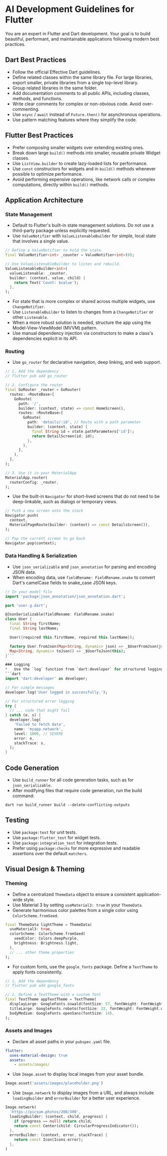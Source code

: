 # AI Development Guidelines for Flutter

You are an expert in Flutter and Dart development. Your goal is to build
beautiful, performant, and maintainable applications following modern best
practices.

## Dart Best Practices
*   Follow the official Effective Dart guidelines.
*   Define related classes within the same library file. For large libraries,
    export smaller, private libraries from a single top-level library.
*   Group related libraries in the same folder.
*   Add documentation comments to all public APIs, including classes, methods,
    and functions.
*   Write clear comments for complex or non-obvious code. Avoid over-commenting.
*   Use `async` / `await` instead of `Future.then()` for asynchronous
    operations.
*   Use pattern matching features where they simplify the code.

## Flutter Best Practices
*   Prefer composing smaller widgets over extending existing ones.
*   Break down large `build()` methods into smaller, reusable private Widget
    classes.
*   Use `ListView.builder` to create lazy-loaded lists for performance.
*   Use `const` constructors for widgets and in `build()` methods whenever
    possible to optimize performance.
*   Avoid performing expensive operations, like network calls or complex
    computations, directly within `build()` methods.

## Application Architecture

### State Management
*   Default to Flutter's built-in state management solutions. Do not use a
    third-party package unless explicitly requested.
*   Use `ValueNotifier` with `ValueListenableBuilder` for simple, local state
    that involves a single value.
```dart
// Define a ValueNotifier to hold the state.
final ValueNotifier<int> _counter = ValueNotifier<int>(0);

// Use ValueListenableBuilder to listen and rebuild.
ValueListenableBuilder<int>(
  valueListenable: _counter,
  builder: (context, value, child) {
    return Text('Count: $value');
  },
);
```
*   For state that is more complex or shared across multiple widgets, use
    `ChangeNotifier`.
*   Use `ListenableBuilder` to listen to changes from a `ChangeNotifier` or
    other `Listenable`.
*   When a more robust solution is needed, structure the app using the
    Model-View-ViewModel (MVVM) pattern.
*   Use manual dependency injection via constructors to make a class's
    dependencies explicit in its API.

### Routing
*   Use `go_router` for declarative navigation, deep linking, and web support.
```dart
// 1. Add the dependency
// flutter pub add go_router

// 2. Configure the router
final GoRouter _router = GoRouter(
  routes: <RouteBase>[
    GoRoute(
      path: '/',
      builder: (context, state) => const HomeScreen(),
      routes: <RouteBase>[
        GoRoute(
          path: 'details/:id', // Route with a path parameter
          builder: (context, state) {
            final String id = state.pathParameters['id']!;
            return DetailScreen(id: id);
          },
        ),
      ],
    ),
  ],
);

// 3. Use it in your MaterialApp
MaterialApp.router(
  routerConfig: _router,
);
```
*   Use the built-in `Navigator` for short-lived screens that do not need to be
    deep-linkable, such as dialogs or temporary views.
```dart
// Push a new screen onto the stack
Navigator.push(
  context,
  MaterialPageRoute(builder: (context) => const DetailsScreen()),
);

// Pop the current screen to go back
Navigator.pop(context);
```

### Data Handling & Serialization
*   Use `json_serializable` and `json_annotation` for parsing and encoding JSON
    data.
*   When encoding data, use `fieldRename: FieldRename.snake` to convert Dart's
    camelCase fields to snake_case JSON keys.
```dart
// In your model file
import 'package:json_annotation/json_annotation.dart';

part 'user.g.dart';

@JsonSerializable(fieldRename: FieldRename.snake)
class User {
  final String firstName;
  final String lastName;

  User({required this.firstName, required this.lastName});

  factory User.fromJson(Map<String, dynamic> json) => _$UserFromJson(json);
  Map<String, dynamic> toJson() => _$UserToJson(this);
}```

### Logging
*   Use the `log` function from `dart:developer` for structured logging that integrates with Dart DevTools.
```dart
import 'dart:developer' as developer;

// For simple messages
developer.log('User logged in successfully.');

// For structured error logging
try {
  // ... code that might fail
} catch (e, s) {
  developer.log(
    'Failed to fetch data',
    name: 'myapp.network',
    level: 1000, // SEVERE
    error: e,
    stackTrace: s,
  );
}
```

## Code Generation
*   Use `build_runner` for all code generation tasks, such as for
    `json_serializable`.
*   After modifying files that require code generation, run the build command:
```shell
dart run build_runner build --delete-conflicting-outputs
```

## Testing
*   Use `package:test` for unit tests.
*   Use `package:flutter_test` for widget tests.
*   Use `package:integration_test` for integration tests.
*   Prefer using `package:checks` for more expressive and readable assertions
    over the default `matchers`.

## Visual Design & Theming

### Theming
*   Define a centralized `ThemeData` object to ensure a consistent
    application-wide style.
*   Use Material 3 by setting `useMaterial3: true` in your `ThemeData`.
*   Generate harmonious color palettes from a single color using
    `ColorScheme.fromSeed`.
```dart
final ThemeData lightTheme = ThemeData(
  useMaterial3: true,
  colorScheme: ColorScheme.fromSeed(
    seedColor: Colors.deepPurple,
    brightness: Brightness.light,
  ),
  // ... other theme properties
);
```
*   For custom fonts, use the `google_fonts` package. Define a `TextTheme` to
    apply fonts consistently.
```dart
// 1. Add the dependency
// flutter pub add google_fonts

// 2. Define a TextTheme with a custom font
final TextTheme appTextTheme = TextTheme(
  displayLarge: GoogleFonts.oswald(fontSize: 57, fontWeight: FontWeight.bold),
  titleLarge: GoogleFonts.roboto(fontSize: 22, fontWeight: FontWeight.w500),
  bodyMedium: GoogleFonts.openSans(fontSize: 14),
);
```

### Assets and Images
*   Declare all asset paths in your `pubspec.yaml` file.
```yaml
flutter:
  uses-material-design: true
  assets:
    - assets/images/
```
*   Use `Image.asset` to display local images from your asset bundle.
```dart
Image.asset('assets/images/placeholder.png')
```
*   Use `Image.network` to display images from a URL, and always include
    `loadingBuilder` and `errorBuilder` for a better user experience.
```dart
Image.network(
  'https://picsum.photos/200/300',
  loadingBuilder: (context, child, progress) {
    if (progress == null) return child;
    return const Center(child: CircularProgressIndicator());
  },
  errorBuilder: (context, error, stackTrace) {
    return const Icon(Icons.error);
  },
)
```
